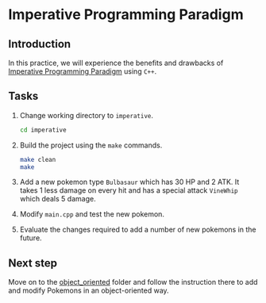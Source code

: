 # Imperative Programming Paradigm

## Introduction

In this practice, we will experience the benefits and drawbacks of [Imperative Programming Paradigm](https://en.wikipedia.org/wiki/Imperative_programming) using `C++`.

## Tasks

1. Change working directory to `imperative`.
   
   ```sh
   cd imperative
   ```

2. Build the project using the `make` commands.
   
   ```sh
   make clean
   make
   ```

3. Add a new pokemon type `Bulbasaur` which has 30 HP and 2 ATK. It takes 1 less damage on every hit and has a special attack `VineWhip` which deals 5 damage.
   
4. Modify `main.cpp` and test the new pokemon.
   
5. Evaluate the changes required to add a number of new pokemons in the future.


## Next step

Move on to the [object_oriented](../object_oriented) folder and follow the instruction there to add and modify Pokemons in an object-oriented way.